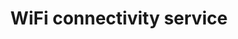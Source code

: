 ---
title: "WiFi connectivity service"
alt: "Optimising and installing WiFi networks to ensure fast, reliable internet access"
description: "Optimising and installing WiFi networks to ensure fast, reliable internet access"
category: "network-engineer"
subcategory: "wifi-connectivity"
image: "/tradespeople/network-engineer/wifi-connectivity.png"
ogImage: "/tradespeople/network-engineer/wifi-connectivity.png"
colour: "blue"
pathtxt: "WiFi connectivity"
published: true
---